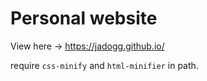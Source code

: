 # Personal website 

View here -> https://jadogg.github.io/

require `css-minify` and `html-minifier` in path.